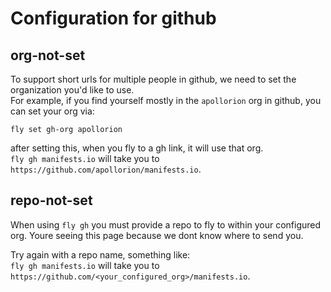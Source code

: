 # Configuration for github

## org-not-set

To support short urls for multiple people in github, we need to set the organization you'd like to use.  
For example, if you find yourself mostly in the `apollorion` org in github, you can set your org via:
  
`fly set gh-org apollorion`  
  
after setting this, when you fly to a gh link, it will use that org.  
`fly gh manifests.io` will take you to `https://github.com/apollorion/manifests.io`.


## repo-not-set

When using `fly gh` you must provide a repo to fly to within your configured org.
Youre seeing this page because we dont know where to send you. 

Try again with a repo name, something like:  
`fly gh manifests.io` will take you to `https://github.com/<your_configured_org>/manifests.io`.